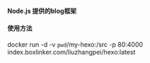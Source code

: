 #### Node.js 提供的blog框架


#### 使用方法

   docker run -d -v `pwd`/my-hexo:/src -p 80:4000 index.boxlinker.com/liuzhangpei/hexo:latest